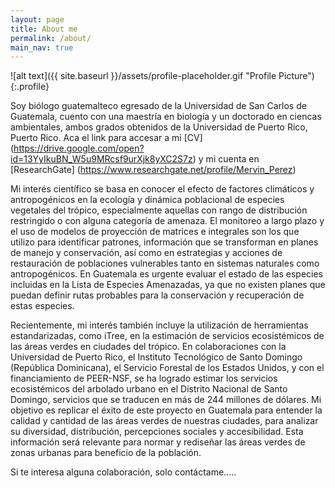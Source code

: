 ```yaml
---
layout: page
title: About me
permalink: /about/
main_nav: true
---
```


![alt text]({{ site.baseurl }}/assets/profile-placeholder.gif "Profile Picture"){:.profile}

Soy biólogo guatemalteco egresado de la Universidad de San Carlos de Guatemala, cuento con una maestría en biología y un doctorado en ciencas ambientales, ambos grados obtenidos de la Universidad de Puerto Rico, Puerto Rico. Aca el link para accesar a mi [CV] (https://drive.google.com/open?id=13YyIkuBN_W5u9MRcsf9urXjk8yXC2S7z) y mi cuenta en [ResearchGate] (https://www.researchgate.net/profile/Mervin_Perez)

Mi interés científico se basa en conocer el efecto de factores climáticos y antropogénicos en la ecología y dinámica poblacional de especies vegetales del trópico, especialmente aquellas con rango de distribución restringido o con alguna categoría de amenaza. El monitoreo a largo plazo y el uso de modelos de proyección de matrices e integrales son los que utilizo para identificar patrones, información que se transforman en planes de manejo y conservación, así como en estrategias y acciones de restauración de poblaciones vulnerables tanto en sistemas naturales como antropogénicos. En Guatemala es urgente evaluar el estado de las especies incluidas en la Lista de Especies Amenazadas, ya que no existen planes que puedan definir rutas probables para la conservación y recuperación de estas especies.

Recientemente, mi interés también incluye la utilización de herramientas estandarizadas, como iTree, en la estimación de servicios ecosistémicos de las áreas verdes en ciudades del trópico. En colaboraciones con la Universidad de Puerto Rico, el Instituto Tecnológico de Santo Domingo (República Dominicana), el Servicio Forestal de los Estados Unidos, y con el financiamiento de PEER-NSF, se ha logrado estimar los servicios ecosistémicos del arbolado urbano en el Distrito Nacional de Santo Domingo, servicios que se traducen en más de 244 millones de dólares. Mi objetivo es replicar el éxito de este proyecto en Guatemala para entender la calidad y cantidad de las áreas verdes de nuestras ciudades, para analizar su diversidad, distribución, percepciones sociales y accesibilidad. Esta información será relevante para normar y rediseñar las áreas verdes de zonas urbanas para beneficio de la población.

Si te interesa alguna colaboración, solo contáctame.....
